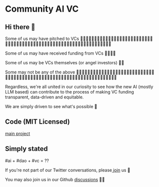 # Community AI VC

## Hi there 👋

Some of us may have pitched to VCs 🙋‍♀️🙋‍♀️🙋‍♀️🙋‍♀️🙋‍♀️🙋‍♀️🙋‍♀️🙋‍♀️🙋‍♀️🙋‍♀️🙋‍♀️🙋‍♀️🙋‍♀️🙋‍♀️🙋‍♀️🙋‍♀️🙋‍♀️🙋‍♀️🙋‍♀️🙋‍♀️🙋‍♀️🙋‍♀️🙋‍♀️🙋‍♀️🙋‍♀️🙋‍♀️🙋‍♀️🙋‍♀️🙋‍♀️🙋‍♀️🙋‍♀️🙋‍♀️

Some of us may have received funding from VCs 🙋‍♀️🙋‍♀️

Some of us may be VCs themselves (or angel investors) 🙋‍♀️

Some may not be any of the above 🙋‍♀️🙋‍♀️🙋‍♀️🙋‍♀️🙋‍♀️🙋‍♀️🙋‍♀️🙋‍♀️🙋‍♀️🙋‍♀️🙋‍♀️🙋‍♀️🙋‍♀️🙋‍♀️🙋‍♀️🙋‍♀️🙋‍♀️🙋‍♀️🙋‍♀️🙋‍♀️🙋‍♀️🙋‍♀️🙋‍♀️🙋‍♀️🙋‍♀️🙋‍♀️🙋‍♀️🙋‍♀️🙋‍♀️🙋‍♀️🙋‍♀️🙋‍♀️🙋‍♀️🙋‍♀️

Regardless, we're all united in our curiosity to see how the new AI (mostly LLM based) can contribute to the process of making VC funding transparent, data-driven and equitable.

We are simply driven to see what's possible 🌈 

## Code (MIT Licensed)

[main project](https://github.com/Community-AI-VC/main)

## Simply stated

\#ai + \#dao + \#vc = ??

If you're not part of our Twitter conversations, please[ join](https://twitter.com/i/communities/1669755222942691328) us 🍿

You may also join us in our Github [discussions](https://github.com/orgs/Community-AI-VC/discussions) 👩‍💻 






